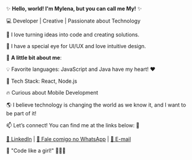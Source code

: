 ✨ **Hello, world! I'm Mylena, but you can call me My!** ✨


💻 Developer | Creative | Passionate about Technology

🚀 I love turning ideas into code and creating solutions.

🎨 I have a special eye for UI/UX and love intuitive design.

🌸 **A little bit about me**:


💡 Favorite languages: JavaScript and Java have my heart! ❤️

🎨 Tech Stack: React, Node.js

🔥 Curious about Mobile Development

🌎 I believe technology is changing the world as we know it, and I want to be part of it!


📫 Let’s connect! You can find me at the links below: 🔗

[💼 LinkedIn](https://www.linkedin.com/in/mylena-luz-733017176/) | [📲 Fale comigo no WhatsApp](https://wa.me/5541988247728) | [📧 E-mail](mailto:mylenadaluzalves@gmail.com)

💖 "Code like a girl!" 👩‍💻✨

